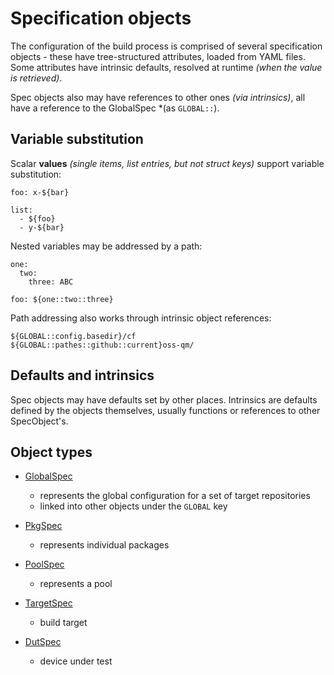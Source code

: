Specification objects
=====================

The configuration of the build process is comprised of several specification objects - these
have tree-structured attributes, loaded from YAML files. Some attributes have intrinsic defaults,
resolved at runtime *(when the value is retrieved)*.

Spec objects also may have references to other ones *(via intrinsics)*, all have a reference to
the GlobalSpec *(as `GLOBAL::`).

Variable substitution
---------------------

Scalar **values** *(single items, list entries, but not struct keys)* support variable substitution:

    foo: x-${bar}

    list:
      - ${foo}
      - y-${bar}

Nested variables may be addressed by a path:

    one:
      two:
        three: ABC

    foo: ${one::two::three}

Path addressing also works through intrinsic object references:

    ${GLOBAL::config.basedir}/cf
    ${GLOBAL::pathes::github::current}oss-qm/

Defaults and intrinsics
-----------------------

Spec objects may have defaults set by other places. Intrinsics are defaults defined by the objects
themselves, usually functions or references to other SpecObject's.


Object types
------------

* [GlobalSpec](GlobalSpec.md)
  * represents the global configuration for a set of target repositories
  * linked into other objects under the `GLOBAL` key

* [PkgSpec](PkgSpec.md)
  * represents individual packages

* [PoolSpec](PoolSpec.md)
  * represents a pool

* [TargetSpec](TargetSpec.md)
  * build target

* [DutSpec](DutSpec.md)
  * device under test

